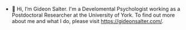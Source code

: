 - 👋 Hi, I’m Gideon Salter. I'm a Develomental Psychologist working as a Postdoctoral Researcher at the University of York. To find out more about me and what I do, please visit https://gideonsalter.com/.

<!---
g-salter/g-salter is a ✨ special ✨ repository because its `README.md` (this file) appears on your GitHub profile.
You can click the Preview link to take a look at your changes.
--->
